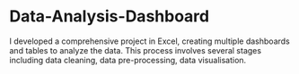 # Data-Analysis-Dashboard
I developed a comprehensive project in Excel, creating multiple dashboards and tables to analyze the data. This process involves several stages including data cleaning, data pre-processing, data visualisation.
